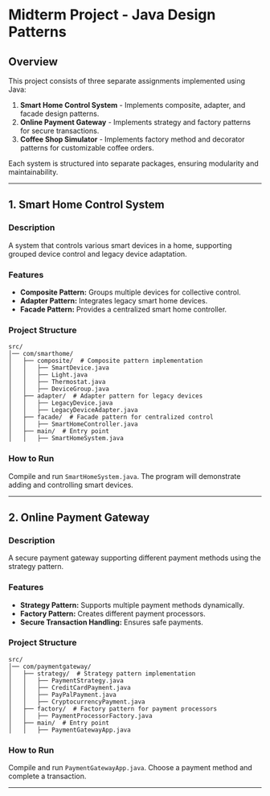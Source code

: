 # Midterm Project - Java Design Patterns

## Overview
This project consists of three separate assignments implemented using Java:
1. **Smart Home Control System** - Implements composite, adapter, and facade design patterns.
2. **Online Payment Gateway** - Implements strategy and factory patterns for secure transactions.
3. **Coffee Shop Simulator** - Implements factory method and decorator patterns for customizable coffee orders.

Each system is structured into separate packages, ensuring modularity and maintainability.

---

## 1. Smart Home Control System
### Description
A system that controls various smart devices in a home, supporting grouped device control and legacy device adaptation.

### Features
- **Composite Pattern:** Groups multiple devices for collective control.
- **Adapter Pattern:** Integrates legacy smart home devices.
- **Facade Pattern:** Provides a centralized smart home controller.

### Project Structure
```
src/
│── com/smarthome/
│   ├── composite/  # Composite pattern implementation
│   │   ├── SmartDevice.java
│   │   ├── Light.java
│   │   ├── Thermostat.java
│   │   ├── DeviceGroup.java
│   ├── adapter/  # Adapter pattern for legacy devices
│   │   ├── LegacyDevice.java
│   │   ├── LegacyDeviceAdapter.java
│   ├── facade/  # Facade pattern for centralized control
│   │   ├── SmartHomeController.java
│   ├── main/  # Entry point
│   │   ├── SmartHomeSystem.java
```

### How to Run
Compile and run `SmartHomeSystem.java`. The program will demonstrate adding and controlling smart devices.

---

## 2. Online Payment Gateway
### Description
A secure payment gateway supporting different payment methods using the strategy pattern.

### Features
- **Strategy Pattern:** Supports multiple payment methods dynamically.
- **Factory Pattern:** Creates different payment processors.
- **Secure Transaction Handling:** Ensures safe payments.

### Project Structure
```
src/
│── com/paymentgateway/
│   ├── strategy/  # Strategy pattern implementation
│   │   ├── PaymentStrategy.java
│   │   ├── CreditCardPayment.java
│   │   ├── PayPalPayment.java
│   │   ├── CryptocurrencyPayment.java
│   ├── factory/  # Factory pattern for payment processors
│   │   ├── PaymentProcessorFactory.java
│   ├── main/  # Entry point
│   │   ├── PaymentGatewayApp.java
```

### How to Run
Compile and run `PaymentGatewayApp.java`. Choose a payment method and complete a transaction.

---





